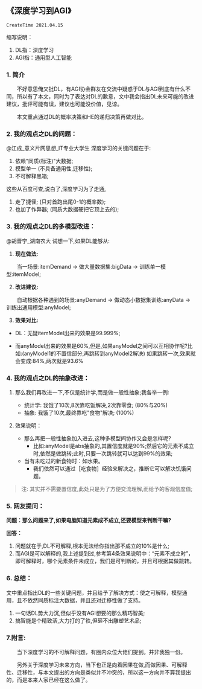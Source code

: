## 《深度学习到AGI》
`CreateTime 2021.04.15`

缩写说明：
1. DL指：深度学习
2. AGI指：通用型人工智能

### 1. 简介
　　不好意思俺又批DL，有AGI协会群友在交流中疑惑于DL与AGI到底有什么不同，所以有了本文，同时为了表达对DL的歉意，文中我会指出DL未来可能的改进建议，批评可能有误，建议也可能没价值，见谅。

　　本文重点通过DL的概率决策和HE的递归决策再做对比。

### 2. 我的观点之DL的问题：

@江成_意义片网思想_IT专业大学生 深度学习的关键问题在于:
1. 依赖"同质(标注)"大数据;
2. 模型单一 (不具备通用性,迁移性);
3. 不可解释黑箱;

这些从百度可查,说白了,深度学习为了走通,
1. 走了捷径; (只对首跑出尾0-1的概率数);
2. 也加了作弊器; (同质大数据硬把它顶上去的);

### 3. 我的观点之DL的多模型改进：

@胡晋宁_湖南农大 试想一下,如果DL能够从:
1. **现在做法:**

　　当一场景:itemDemand -> 做大量数据集:bigData -> 训练单一模型:itemModel;

2. **改进建议:**

　　自动根据各种遇到的场景:anyDemand -> 做动态小数据集训练:anyData -> 训练出通用模型:anyModel;

3. **效果对比:**

* DL：无疑itemModel出来的效果是99.999%;

* 而anyModel出来的效果是60%,但是,如果anyModel之间可以互相协作呢?比如:(anyModel1的不置信部分,再跳转到anyModel2解决) 如果跳转一次,效果就会变成:84%,两次就是93.6%

### 4. 我的观点之DL的抽象改进：

1. 那么我们再改进一下,不仅是统计学,而是做一般性抽象;我各举一例:
   - 统计学: 我饿了10次,8次靠吃饭解决,2次靠零食; (80%与20%)
   - 抽象: 我饿了10次,最终靠吃"食物"解决; (100%)

2. 效果说明：
   - 那么再把一般性抽象加入进去,这种多模型间协作又会是怎样呢?
     - 比如:anyModel是abs抽象的,其置信度就是90%;然后它的元素不成立时,依然是做跳转;此时,只要一次跳转就可以达到99%的效果;
   - 当有未吃过的新食物时：如水果。
     - 我们依然可以通过［吃食物］经验来解决之，推断它可以解决饥饿问题。

> 注: 其实并不需要置信度,此处只是为了方便交流理解,而给予的客观信度值;

### 5. 网友提问：

**问题：那么问题来了,如果电脑知道元素成不成立,还要模型来判断干嘛?**

**回答：**
1. 问题就在于,DL不可解释,根本无法给你指出那不成立的10%是什么;
2. 而AGI是可以解释的,我上述提到过,参考第4条效果说明中：“元素不成立时”，即可解释时，哪个元素条件未成立，我们是可判断的，并且可根据其做跳转。

### 6. 总结：

文中重点指出DL的一些关键问题，并且给予了解决方式：使之可解释，模型通用，且不依然同质标注大数据，并且还对迁移性做了支持。

1. 一句话DL势大力沉,但似乎没有AGI想要的那么精巧智美;
2. 搞智能是个精致活,大力打的了铁,但砸不出雕塑艺术品;

### 7.附言:

　　当下深度学习的不可解释问题，有圈内众位大佬们提到。并非我独一份。

　　另外关于深度学习未来方向，当下也正是向着因果在做,而做因果、可解释性、迁移性，与本文提出的方向是类似并不冲突的，所以这一方向并不算我提出的，而是本来人家已经在这么做了。
